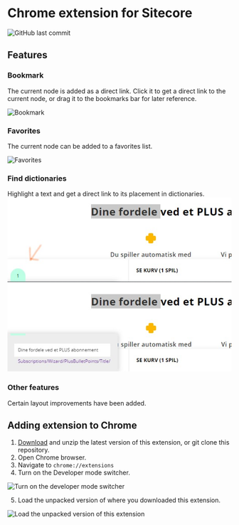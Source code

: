 # Chrome extension for Sitecore

![GitHub last commit](https://img.shields.io/github/last-commit/mikelothar/Chrome-Extension-For-Sitecore)

## Features

### Bookmark
The current node is added as a direct link. Click it to get a direct link to the current node, or drag it to the bookmarks bar for later reference.

![Bookmark](./assets/bookmark.jpg)

### Favorites
The current node can be added to a favorites list.

![Favorites](./assets/favorites.jpg)

### Find dictionaries
Highlight a text and get a direct link to its placement in dictionaries.
![Find dictionaries](./assets/find-dictionaries-1.jpg)
![Find dictionaries](./assets/find-dictionaries.jpg)

### Other features
Certain layout improvements have been added.

## Adding extension to Chrome

1. [Download](https://github.com/mikelothar/Chrome-Extension-For-Sitecore/releases) and unzip the latest version of this extension, or git clone this repository.
2. Open Chrome browser.
3. Navigate to `chrome://extensions`
4. Turn on the Developer mode switcher.

![Turn on the developer mode switcher](./assets/chrome1.png)

5. Load the unpacked version of where you downloaded this extension.

![Load the unpacked version of this extension](./assets/chrome2.png)
